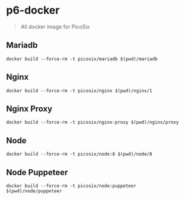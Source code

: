 # p6-docker

> All docker image for PicoSix

## Mariadb

```shell
docker build --force-rm -t picosix/mariadb $(pwd)/mariadb
```

## Nginx

```shell
docker build --force-rm -t picosix/nginx $(pwd)/nginx/1
```

## Nginx Proxy

```shell
docker build --force-rm -t picosix/nginx-proxy $(pwd)/nginx/proxy
```

## Node

```shell
docker build --force-rm -t picosix/node:8 $(pwd)/node/8
```

## Node Puppeteer

```shell
docker build --force-rm -t picosix/node:puppeteer $(pwd)/node/puppeteer
```
